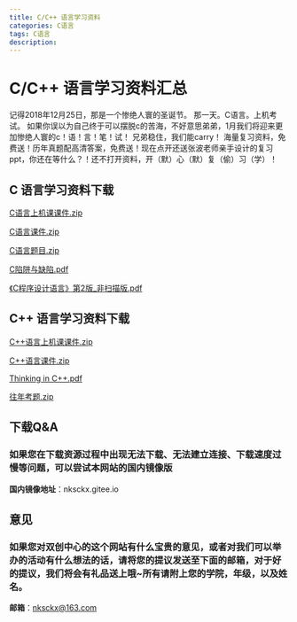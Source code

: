 ```yaml
---
title: C/C++ 语言学习资料
categories: C语言
tags: C语言
description: 
---
```


# C/C++ 语言学习资料汇总

记得2018年12月25日，那是一个惨绝人寰的圣诞节。
那一天。C语言。上机考试。
如果你误以为自己终于可以摆脱c的苦海，不好意思弟弟，1月我们将迎来更加惨绝人寰的c！语！言！笔！试！
兄弟稳住，我们能carry！
海量复习资料，免费送！历年真题配高清答案，免费送！现在点开还送张波老师亲手设计的复习ppt，你还在等什么？！还不打开资料，开（默）心（默）复（偷）习（学）！

<!--more-->

## C 语言学习资料下载

[C语言上机课课件.zip](https://gitee.com/nksckx/cyuyan/raw/master/C语言上机课课件.zip)

[C语言课件.zip](https://gitee.com/nksckx/cyuyan/raw/master/C语言课件.zip)

[C语言题目.zip](https://gitee.com/nksckx/cyuyan/raw/master/C语言题目.zip)

[C陷阱与缺陷.pdf](https://gitee.com/nksckx/cyuyan/raw/master/C陷阱与缺陷.pdf)

[《C程序设计语言》第2版_非扫描版.pdf](https://gitee.com/nksckx/cyuyan/raw/master/《C程序设计语言》第2版_非扫描版.pdf)


## C++ 语言学习资料下载

[C++语言上机课课件.zip](https://gitee.com/nksckx/cyuyan/raw/master/C++语言上机课课件.zip)

[C++语言课件.zip](https://gitee.com/nksckx/cyuyan/raw/master/C++语言课件.zip)

[Thinking in C++.pdf](https://gitee.com/nksckx/cyuyan/raw/master/Thinking%20in%20C++.pdf)

[往年考题.zip](https://gitee.com/nksckx/cyuyan/raw/master/往年考题.zip)

## 下载Q&A

### 如果您在下载资源过程中出现无法下载、无法建立连接、下载速度过慢等问题，可以尝试本网站的国内镜像版

**国内镜像地址**：nksckx.gitee.io


## 意见

### 如果您对双创中心的这个网站有什么宝贵的意见，或者对我们可以举办的活动有什么想法的话，请将您的提议发送至下面的邮箱，对于好的提议，我们将会有礼品送上哦~所有请附上您的学院，年级，以及姓名。

**邮箱**：nksckx@163.com
